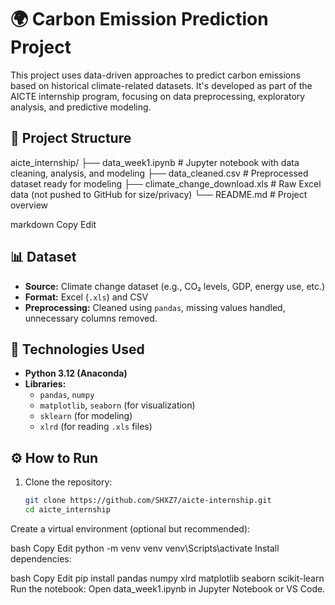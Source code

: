 # 🌍 Carbon Emission Prediction Project

This project uses data-driven approaches to predict carbon emissions based on historical climate-related datasets. It's developed as part of the AICTE internship program, focusing on data preprocessing, exploratory analysis, and predictive modeling.

## 📁 Project Structure

aicte_internship/
├── data_week1.ipynb # Jupyter notebook with data cleaning, analysis, and modeling
├── data_cleaned.csv # Preprocessed dataset ready for modeling
├── climate_change_download.xls # Raw Excel data (not pushed to GitHub for size/privacy)
└── README.md # Project overview

markdown
Copy
Edit

## 📊 Dataset

- **Source:** Climate change dataset (e.g., CO₂ levels, GDP, energy use, etc.)
- **Format:** Excel (`.xls`) and CSV
- **Preprocessing:** Cleaned using `pandas`, missing values handled, unnecessary columns removed.

## 🔧 Technologies Used

- **Python 3.12 (Anaconda)**
- **Libraries:**
  - `pandas`, `numpy`
  - `matplotlib`, `seaborn` (for visualization)
  - `sklearn` (for modeling)
  - `xlrd` (for reading `.xls` files)

## ⚙️ How to Run

1. Clone the repository:
   ```bash
   git clone https://github.com/SHXZ7/aicte-internship.git
   cd aicte_internship
Create a virtual environment (optional but recommended):

bash
Copy
Edit
python -m venv venv
venv\Scripts\activate
Install dependencies:

bash
Copy
Edit
pip install pandas numpy xlrd matplotlib seaborn scikit-learn
Run the notebook:
Open data_week1.ipynb in Jupyter Notebook or VS Code.
